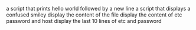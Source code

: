 a script that prints hello world followed by a new line
a script that displays a confused smiley
display the content of the file
display the content of etc password and host
display the last 10 lines of etc and password  
